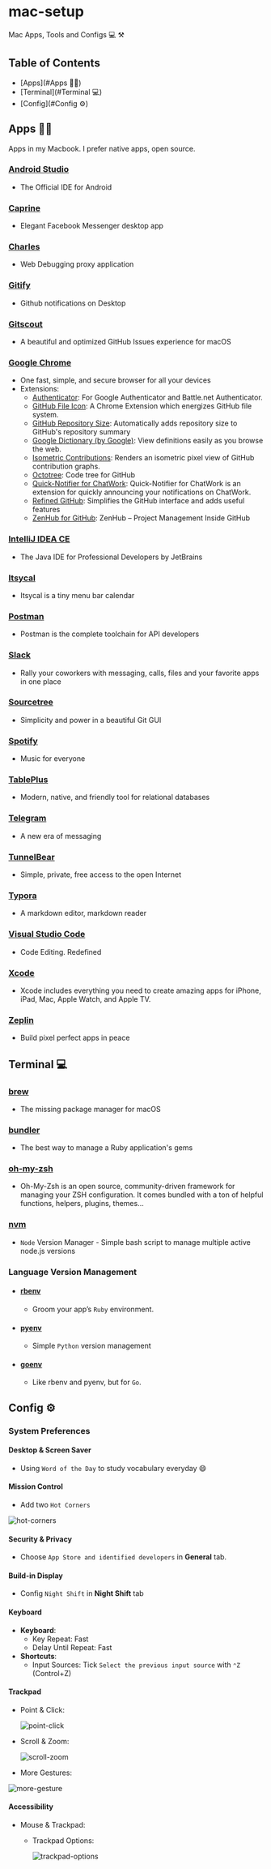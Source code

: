 # mac-setup
Mac Apps, Tools and Configs 💻 ⚒

## Table of Contents

- [Apps](#Apps 👨‍💻)
- [Terminal](#Terminal 💻)
- [Config](#Config ⚙️)

## Apps 👨‍💻

Apps in my Macbook. I prefer native apps, open source.

### [Android Studio](https://developer.android.com/studio/index.html)

- The Official IDE for Android

### [Caprine](https://sindresorhus.com/caprine/)

- Elegant Facebook Messenger desktop app

### [Charles](https://www.charlesproxy.com/)

- Web Debugging proxy application

### [Gitify](https://www.gitify.io/)

- Github notifications on Desktop

### [Gitscout](https://gitscout.com/)

- A beautiful and optimized GitHub Issues experience for macOS

### [Google Chrome]()

- One fast, simple, and secure browser for all your devices
- Extensions:
  - [Authenticator](https://chrome.google.com/webstore/detail/authenticator/bhghoamapcdpbohphigoooaddinpkbai?hl=en-US): For Google Authenticator and Battle.net Authenticator.
  - [GitHub File Icon](https://chrome.google.com/webstore/detail/github-file-icon/ficfmibkjjnpogdcfhfokmihanoldbfe?hl=en-US): A Chrome Extension which energizes GitHub file system.
  - [GitHub Repository Size](https://chrome.google.com/webstore/detail/github-repository-size/apnjnioapinblneaedefcnopcjepgkci?hl=en-US): Automatically adds repository size to GitHub's repository summary
  - [Google Dictionary (by Google)](https://chrome.google.com/webstore/detail/google-dictionary-by-goog/mgijmajocgfcbeboacabfgobmjgjcoja?hl=en-US): View definitions easily as you browse the web.
  - [Isometric Contributions](https://chrome.google.com/webstore/detail/isometric-contributions/mjoedlfflcchnleknnceiplgaeoegien?hl=en-US): Renders an isometric pixel view of GitHub contribution graphs.
  - [Octotree](https://chrome.google.com/webstore/detail/octotree/bkhaagjahfmjljalopjnoealnfndnagc?hl=en-US): Code tree for GitHub
  - [Quick-Notifier for ChatWork](https://chrome.google.com/webstore/detail/quick-notifier-for-chatwo/iefjfellkjkdgblkddcopacjclijfjik?hl=en-US): Quick-Notifier for ChatWork is an extension for quickly announcing your notifications on ChatWork.
  - [Refined GitHub](https://chrome.google.com/webstore/detail/refined-github/hlepfoohegkhhmjieoechaddaejaokhf?hl=en-US): Simplifies the GitHub interface and adds useful features
  - [ZenHub for GitHub](https://chrome.google.com/webstore/detail/zenhub-for-github/ogcgkffhplmphkaahpmffcafajaocjbd?hl=en-US): ZenHub – Project Management Inside GitHub

### [IntelliJ IDEA CE](https://www.jetbrains.com/idea/)

- The Java IDE for Professional Developers by JetBrains

### [Itsycal](https://www.mowglii.com/itsycal/)

- Itsycal is a tiny menu bar calendar

### [Postman](https://www.getpostman.com/)

- Postman is the complete toolchain for API developers

### [Slack](https://slack.com/)

- Rally your coworkers with messaging, calls, files and your favorite apps in one place

### [Sourcetree](https://www.sourcetreeapp.com/)

- Simplicity and power in a beautiful Git GUI

### [Spotify](https://www.spotify.com/)

- Music for everyone

### [TablePlus](https://tableplus.io/)

- Modern, native, and friendly tool for relational databases

### [Telegram](https://telegram.org/)

- A new era of messaging

### [TunnelBear](https://www.tunnelbear.com/download)

- Simple, private, free access to the open Internet

### [Typora](https://typora.io/)

- A markdown editor, markdown reader

### [Visual Studio Code](https://code.visualstudio.com/)

- Code Editing. Redefined

### [Xcode](https://developer.apple.com/xcode/)

- Xcode includes everything you need to create amazing apps for iPhone, iPad, Mac, Apple Watch, and Apple TV.

### [Zeplin](https://zeplin.io/)

- Build pixel perfect apps in peace

## Terminal 💻

### [brew](https://brew.sh/)

- The missing package manager for macOS

### [bundler](http://bundler.io/)

- The best way to manage a Ruby application's gems

### [oh-my-zsh](http://ohmyz.sh/)

- Oh-My-Zsh is an open source, community-driven framework for managing your ZSH configuration. It comes bundled with a ton of helpful functions, helpers, plugins, themes...

### [nvm](https://github.com/creationix/nvm)

- `Node` Version Manager - Simple bash script to manage multiple active node.js versions

### Language Version Management

- #### [rbenv](https://github.com/rbenv/rbenv)

  - Groom your app’s `Ruby` environment.

- #### [pyenv](https://github.com/pyenv/pyenv)

  - Simple `Python` version management

- #### [goenv](https://github.com/syndbg/goenv)

  - Like rbenv and pyenv, but for `Go`.

## Config ⚙️

### System Preferences

#### Desktop & Screen Saver

- Using `Word of the Day` to study vocabulary everyday :smile:

#### Mission Control

- Add two `Hot Corners`

![hot-corners](./resources/images/hot-corners.png)

#### Security & Privacy

- Choose `App Store and identified developers` in **General** tab.

#### Build-in Display

- Config `Night Shift` in **Night Shift** tab

#### Keyboard

- **Keyboard**:
  - Key Repeat: Fast
  - Delay Until Repeat: Fast
- **Shortcuts**:
  - Input Sources: Tick `Select the previous input source` with `⌃Z` (Control+Z)

#### Trackpad

- Point & Click:

  ![point-click](./resources/images/point-click.png)

- Scroll & Zoom:

  ![scroll-zoom](./resources/images/scroll-zoom.png)

- More Gestures:

![more-gesture](./resources/images/more-gesture.png)

#### Accessibility

- Mouse & Trackpad:

  - Trackpad Options: 

    ![trackpad-options](./resources/images/trackpad-options.png)

